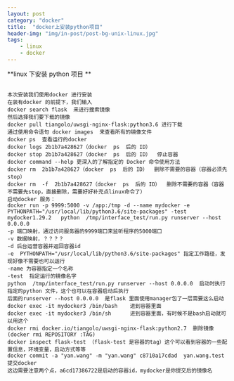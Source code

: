 ```yaml
---
layout: post
category: "docker"
title:  "docker上安装python项目"
header-img: "img/in-post/post-bg-unix-linux.jpg"
tags:
    - linux
    - docker
---
```



**linux 下安装 python 项目
**
<pre><code>
本次安装我们使用docker 进行安装
在装有docker 的前提下，我们输入
docker search flask  来进行搜索镜像
然后选择我们要下载的镜像
docker pull tiangolo/uwsgi-nginx-flask:python3.6 进行下载
通过使用命令语句 docker images  来查看所有的镜像文件
docker ps  查看运行的docker
docker logs 2b1b7a428627（docker  ps  后的 ID）
docker stop 2b1b7a428627（docker  ps  后的 ID）  停止容器
docker command --help 更深入的了解指定的 Docker 命令使用方法
docker rm  2b1b7a428627（docker  ps  后的 ID）  删除不需要的容器（容器必须先stop）
docker rm  -f  2b1b7a428627（docker  ps  后的 ID）  删除不需要的容器（容器不需要先stop，直接删除，需要好好补充点linux命令了）
启动docker 服务：
docker run -p 9999:5000 -v /app:/tmp -d --name mydocker -e  PYTHONPATH="/usr/local/lib/python3.6/site-packages" -test mydocker1.29.2   python  /tmp/interface_test/run.py runserver --host 0.0.0.0
-p 端口映射，通过访问服务器的9999端口来监听程序的5000端口
-v 数据映射，？？？？
-d 后台运营容器并返回容器id
-e  PYTHONPATH="/usr/local/lib/python3.6/site-packages" 指定工作路径，发现好像不需要也可以运行
-name 为容器指定一个名称
-test  指定运行的镜像名字
python  /tmp/interface_test/run.py runserver --host 0.0.0.0  启动时执行指定的python 文件，这个也可以在容器启动后执行
后面的runserver --host 0.0.0.0  是flask 里面使用manager包了一层需要这么启动
docker exec -it mydocker3 /bin/bash    进到容器里面
docker exec -it mydocker3 /bin/sh      进到容器里面，有时候不是bash启动就可以用这个
docker rmi docker.io/tiangolo/uwsgi-nginx-flask:python2.7  删除镜像  (docker rmi REPOSITORY :TAG)
docker inspect flask-test （flask-test 是容器的tag）这个可以看到容器的一些配置信息，环境变量，启动方式等等
docker commit -a "yan.wang" -m "yan.wang" c8710a17cdad  yan.wang.test  提交docker
这边需要注意两个点，a6cd17386722是启动的容器id，mydocker是你提交后的镜像名
</code></pre>
